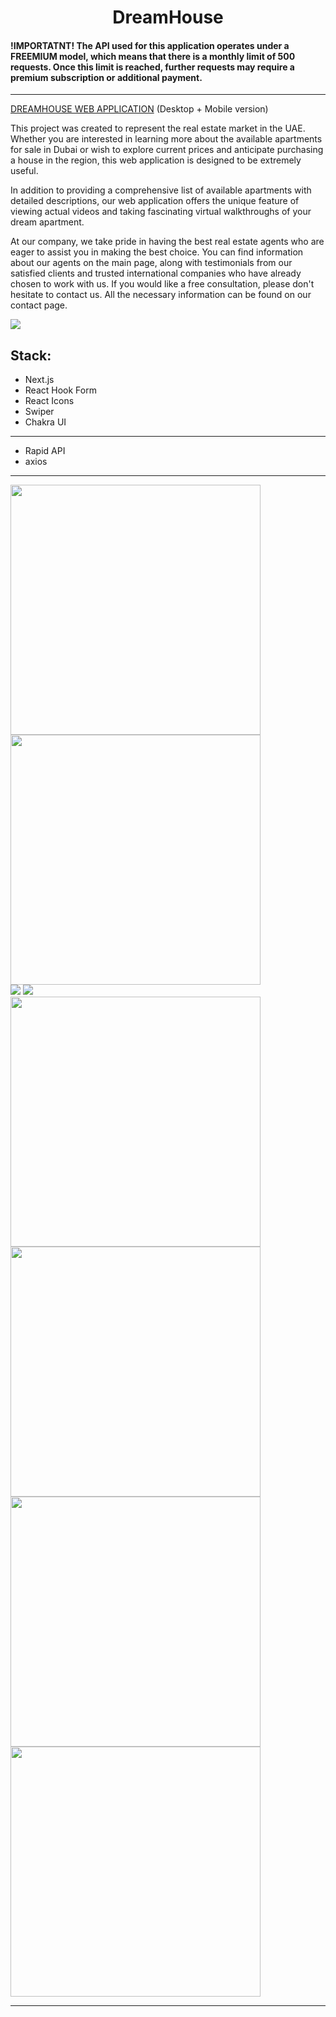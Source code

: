 <h1 align="center">DreamHouse</h1>

####  !IMPORTATNT! The API used for this application operates under a FREEMIUM model, which means that there is a monthly limit of 500 requests. Once this limit is reached, further requests may require a premium subscription or additional payment.
---

[DREAMHOUSE WEB APPLICATION](https://dreamhouse-snowy.vercel.app/)         (Desktop + Mobile version)

This project was created to represent the real estate market in the UAE. Whether you are interested in learning more about the available apartments for sale in Dubai or wish to explore current prices and anticipate purchasing a house in the region, this web application is designed to be extremely useful.

In addition to providing a comprehensive list of available apartments with detailed descriptions, our web application offers the unique feature of viewing actual videos and taking fascinating virtual walkthroughs of your dream apartment.

At our company, we take pride in having the best real estate agents who are eager to assist you in making the best choice. You can find information about our agents on the main page, along with testimonials from our satisfied clients and trusted international companies who have already chosen to work with us. If you would like a free consultation, please don't hesitate to contact us. All the necessary information can be found on our contact page.


<img src="https://res.cloudinary.com/dnolckuaa/image/upload/v1689199310/hero_yeywyo.png" />


  Stack:
---

- Next.js
- React Hook Form
- React Icons
- Swiper
- Chakra UI
---
- Rapid API
- axios

---

<div>
  <img src="https://res.cloudinary.com/dnolckuaa/image/upload/v1689199309/properties-loading_it2tte.png" width='400'/>
  <img src="https://res.cloudinary.com/dnolckuaa/image/upload/v1689199310/properties-loaded_hbxovc.png" width='400'/>
</div>

<img src="https://res.cloudinary.com/dnolckuaa/image/upload/v1689199309/preperty-details_iahpgs.png" />
<img src="https://res.cloudinary.com/dnolckuaa/image/upload/v1689199311/property-details2_foep7v.png" />

<div>
  <img src="https://res.cloudinary.com/dnolckuaa/image/upload/v1689199308/hero3_jlew2o.png" width='400'/>
  <img src="https://res.cloudinary.com/dnolckuaa/image/upload/v1689199308/hero4_bp2hun.png" width='400'/>
</div>

<div>
  <img src="https://res.cloudinary.com/dnolckuaa/image/upload/v1689199307/contacts_eugpmc.png" width='400'/>
  <img src="https://res.cloudinary.com/dnolckuaa/image/upload/v1689199307/contacts2_bzx6eh.png" width='400'/>
</div>

---


